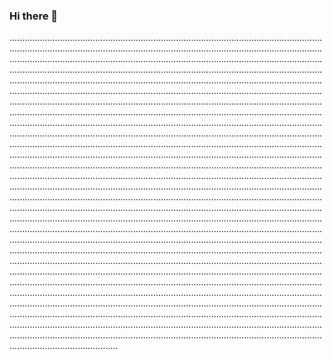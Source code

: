 ### Hi there 👋

.......................................................................................................................................................................................................................................................................................................................................................................................................................................................................................................................................................................................................................................................................................................................................................................................................................................................................................................................................................................................................................................................................................................................................................................................................................................................................................................................................................................................................................................................................................................................................................................................................................................................................................................................................................................................................................................................................................................................................................................................................................................................................................................................................................................................................................................................................................................................................................................................................................................................................................................................................................................................................................................................................................................................................................................................................................................................................................................................................................................................................................................................................................................................................................................................................................................................................................................................................................................................................................................................................................................................................................................................................................................................................................................................................................................................
